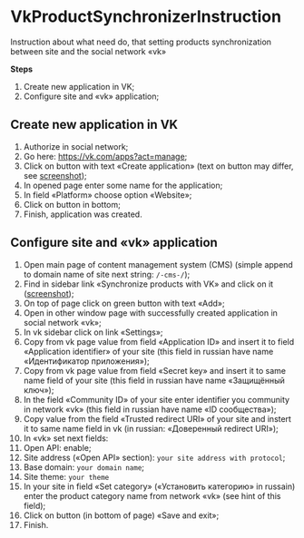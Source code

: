 # VkProductSynchronizerInstruction
Instruction about what need do, that setting products synchronization between site and the social network «vk»

**Steps**
1. Create new application in VK;
1. Configure site and «vk» application;


## Create new application in VK
1. Authorize in social network;
1. Go here: https://vk.com/apps?act=manage;
1. Click on button with text «Create application» (text on button may differ, see [screenshot](screenshots/create-app-button.png));
1. In opened page enter some name for the application;
1. In field «Platform» choose option «Website»;
1. Click on button in bottom;
1. Finish, application was created.

## Configure site and «vk» application
1. Open main page of content management system (CMS) (simple append to domain name of site next string: `/-cms-/`);
1. Find in sidebar link «Synchronize products with VK» and click on it ([screenshot](screenshots/sync-products-button.png));
1. On top of page click on green button with text «Add»;
1. Open in other window page with successfully created application in social network «vk»;
1. In vk sidebar click on link «Settings»;
1. Copy from vk page value from field «Application ID» and insert it to field «Application identifier» of your site (this field in russian have name «Идентификатор приложения»);
1. Copy from vk page value from field «Secret key» and insert it to same name field of your site (this field in russian have name «Защищённый ключ»);
1. In the field «Community ID» of your site enter identifier you community in network «vk» (this field in russian have name «ID сообщества»);
1. Copy value from the field «Trusted redirect URI» of your site and instert it to same name field in vk (in russian: «Доверенный redirect URI»);
1. In «vk» set next fields:
1. Open API: enable;
  1. Site address («Open API» section): `your site address with protocol`;
  1. Base domain: `your domain name`;
  1. Site theme: `your theme`
1. In your site in field «Set category» («Установить категорию» in russain) enter the product category name from network «vk» (see hint of this field);
1. Click on button (in bottom of page) «Save and exit»;
1. Finish.
